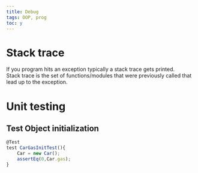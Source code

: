 ```yaml
---
title: Debug
tags: OOP, prog
toc: y
---
```


# Stack trace

If you program hits an exception typically a stack trace gets printed.  
Stack trace is the set of functions/modules that were previously called that lead up to the exception.

# Unit testing

## Test Object initialization


```js
@Test
test CarGasInitTest(){
    Car = new Car();
    assertEq(0,Car.gas);
}

```